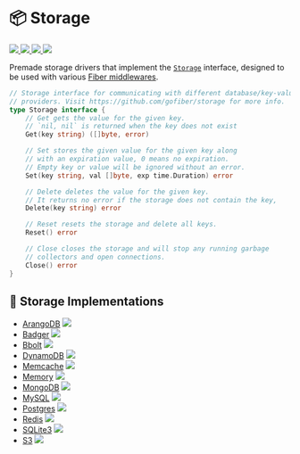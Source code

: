 
<p align="center">
  <!-- <a href="https://gofiber.io">
    <img alt="Fiber" height="125" src="https://raw.githubusercontent.com/gofiber/docs/master/static/fiber_v2_logo.svg">
   </a>
  <br>   -->

  # 📦 Storage

  <a href="https://pkg.go.dev/github.com/gofiber/storage?tab=doc">
    <img src="https://img.shields.io/badge/%F0%9F%93%9A%20godoc-pkg-00ACD7.svg?color=00ACD7&style=flat">
  </a>
  <a href="https://goreportcard.com/report/github.com/gofiber/storage">
    <img src="https://img.shields.io/badge/%F0%9F%93%9D%20goreport-A%2B-75C46B">
  </a>
  <a href="https://gocover.io/github.com/gofiber/storage">
    <img src="https://img.shields.io/badge/%F0%9F%94%8E%20gocover-97.8%25-75C46B.svg?style=flat">
  </a>
  <a href="https://gofiber.io/discord">
    <img src="https://img.shields.io/discord/704680098577514527?style=flat&label=%F0%9F%92%AC%20discord&color=00ACD7">
  </a>
</p>

Premade storage drivers that implement the [`Storage`](https://github.com/gofiber/storage/blob/main/storage.go) interface, designed to be used with various [Fiber middlewares](https://github.com/gofiber/fiber/tree/master/middleware).

```go
// Storage interface for communicating with different database/key-value
// providers. Visit https://github.com/gofiber/storage for more info.
type Storage interface {
	// Get gets the value for the given key.
	// `nil, nil` is returned when the key does not exist
	Get(key string) ([]byte, error)

	// Set stores the given value for the given key along
	// with an expiration value, 0 means no expiration.
	// Empty key or value will be ignored without an error.
	Set(key string, val []byte, exp time.Duration) error

	// Delete deletes the value for the given key.
	// It returns no error if the storage does not contain the key,
	Delete(key string) error

	// Reset resets the storage and delete all keys.
	Reset() error

	// Close closes the storage and will stop any running garbage
	// collectors and open connections.
	Close() error
}
```

## 📑 Storage Implementations

* [ArangoDB](/arangodb) <a href="https://github.com/gofiber/storage/actions?query=workflow%3A%22ArangoDB%22">
    <img src="https://img.shields.io/github/workflow/status/gofiber/storage/ArangoDB?label=%F0%9F%A7%AA%20&style=flat&color=75C46B">
  </a>
* [Badger](/badger) <a href="https://github.com/gofiber/storage/actions?query=workflow%3A%22Local+Storage%22">
    <img src="https://img.shields.io/github/workflow/status/gofiber/storage/Local%20Storage?label=%F0%9F%A7%AA%20&style=flat&color=75C46B">
  </a>
* [Bbolt](/bbolt) <a href="https://github.com/gofiber/storage/actions?query=workflow%3A%22Bbolt%22">
    <img src="https://img.shields.io/github/workflow/status/gofiber/storage/Bbolt?label=%F0%9F%A7%AA%20&style=flat&color=75C46B">
  </a>
* [DynamoDB](/dynamodb) <a href="https://github.com/gofiber/storage/actions?query=workflow%3A%22DynamoDB%22">
    <img src="https://img.shields.io/github/workflow/status/gofiber/storage/DynamoDB?label=%F0%9F%A7%AA%20&style=flat&color=75C46B">
  </a>
* [Memcache](/memcache) <a href="https://github.com/gofiber/storage/actions?query=workflow%3AMemcache">
    <img src="https://img.shields.io/github/workflow/status/gofiber/storage/Memcache?label=%F0%9F%A7%AA%20&style=flat&color=75C46B">
  </a>
* [Memory](/memory) <a href="https://github.com/gofiber/storage/actions?query=workflow%3A%22Local+Storage%22">
    <img src="https://img.shields.io/github/workflow/status/gofiber/storage/Local%20Storage?label=%F0%9F%A7%AA%20&style=flat&color=75C46B">
  </a>
* [MongoDB](/mongodb) <a href="https://github.com/gofiber/storage/actions?query=workflow%3AMongoDB">
    <img src="https://img.shields.io/github/workflow/status/gofiber/storage/MongoDB?label=%F0%9F%A7%AA%20&style=flat&color=75C46B">
  </a>
* [MySQL](/mysql) <a href="https://github.com/gofiber/storage/actions?query=workflow%3AMySQL">
    <img src="https://img.shields.io/github/workflow/status/gofiber/storage/MySQL?label=%F0%9F%A7%AA%20&style=flat&color=75C46B">
  </a>
* [Postgres](/postgres) <a href="https://github.com/gofiber/storage/actions?query=workflow%3APostgres">
    <img src="https://img.shields.io/github/workflow/status/gofiber/storage/Postgres?label=%F0%9F%A7%AA%20&style=flat&color=75C46B">
  </a>
* [Redis](/redis) <a href="https://github.com/gofiber/storage/actions?query=workflow%3ARedis">
    <img src="https://img.shields.io/github/workflow/status/gofiber/storage/Redis?label=%F0%9F%A7%AA%20&style=flat&color=75C46B">
  </a>
* [SQLite3](/sqlite3) <a href="https://github.com/gofiber/storage/actions?query=workflow%3A%22Local+Storage%22">
    <img src="https://img.shields.io/github/workflow/status/gofiber/storage/Local%20Storage?label=%F0%9F%A7%AA%20&style=flat&color=75C46B">
  </a>
* [S3](/s3) <a href="https://github.com/gofiber/storage/actions?query=workflow%3A%22S3%22">
    <img src="https://img.shields.io/github/workflow/status/gofiber/storage/S3?label=%F0%9F%A7%AA%20&style=flat&color=75C46B">
  </a>